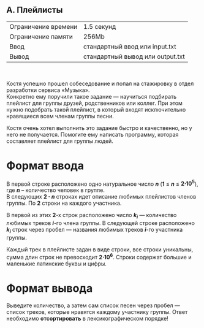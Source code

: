 ## A. Плейлисты

|                     |           |
|---------------------|-----------|
| Ограничение времени | 1.5 секунд |
| Ограничение памяти  | 256Mb      |
| Ввод                | стандартный ввод или input.txt  |
| Вывод               | стандартный вывод или output.txt |

<br>

Костя успешно прошел собеседование и попал на стажировку в отдел разработки сервиса «Музыка».  
Конкретно ему поручили такое задание — научиться подбирать плейлист для группы друзей, родственников или коллег. При этом нужно подобрать такой плейлист, в который входят исключительно нравящиеся всем членам группы песни.

Костя очень хотел выполнить это задание быстро и качественно, но у него не получается. Помогите ему написать программу, которая составляет плейлист для группы людей.

# Формат ввода

В первой строке расположено одно натуральное число ***n*** (**1** ≤ ***n*** ≤ **2⋅10<sup>5</sup>**), где ***n*** – количество человек в группе.  
В следующих **2 ⋅** ***n*** строках идет описание любимых плейлистов членов группы. По **2** строки на каждого участника.

В первой из этих **2**-х строк расположено число ***k<sub>i</sub>*** — количество любимых треков ***i***-го члена группы. В следующей строке расположено ***k<sub>i</sub>*** строк через пробел — названия любимых треков ***i***-го участника группы.

Каждый трек в плейлисте задан в виде строки, все строки уникальны, сумма длин строк не превосходит **2⋅10<sup>6</sup>**. Строки содержат большие и маленькие латинские буквы и цифры.

# Формат вывода

Выведите количество, а затем сам список песен через пробел — список треков, которые нравятся каждому участнику группы. Ответ необходимо **отсортировать** в лексикографическом порядке!
